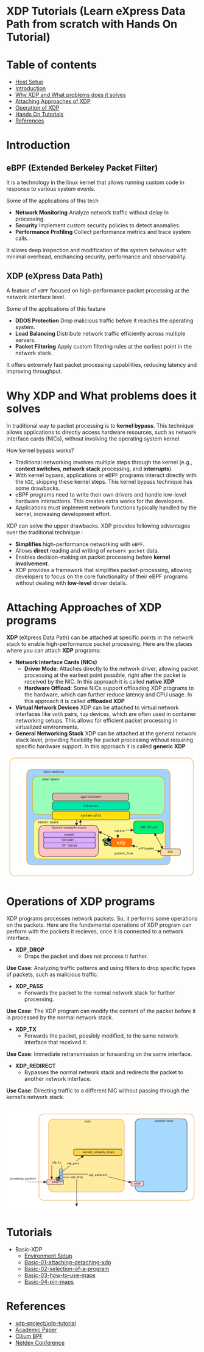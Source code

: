 # XDP Tutorials (Learn eXpress Data Path from scratch with Hands On Tutorial)

# Table of contents

 - [Host Setup](https://github.com/REZ-OAN/xdp-tutorials/blob/main/docs/host-setup.md)
 - [Introduction](#introduction)
 - [Why XDP and What problems does it solves](#why-xdp-and-what-problems-does-it-solves)
 - [Attaching Approaches of XDP](#attaching-approaches-of-xdp-programs)
 - [Operation of XDP](#operations-of-xdp-programs)
 - [Hands On Tutorials]()
 - [References]()

# Introduction 

## **eBPF** (Extended Berkeley Packet Filter)
It is a technology in the linux kernel that allows running custom code in response to various system events.

Some of the applications of this tech 
- **Network Monitoring** 
Analyze network traffic without delay in processing.
- **Security**
Implement custom security policies to detect anomalies.
- **Performance Profiling**
Collect performance metrics and trace system calls.

It allows deep inspection and modification of the system behaviour with minimal overhead, enchancing security, performance and observability.

## **XDP** (eXpress Data Path)
A feature of `eBPF` focused on high-performance packet processing at the network interface level.

Some of the applications of this feature
- **DDOS Protection**
Drop malicious traffic before it reaches the operating system.
- **Load Balancing**
Distribute network traffic efficiently across multiple servers.
- **Packet Filtering**
Apply custom filtering rules at the earliest point in the network stack.

It offers extremely fast packet processing capabilities, reducing latency and improving throughput.

# Why XDP and What problems does it solves

In traditional way to packet processing is to **kernel bypass**. This technique allows applications to directly access hardware resources, such as network interface cards (NICs), without involving the operating system kernel. 

How kernel bypass works?
- Traditional networking involves multiple steps through the kernel (e.g., **context switches**, **network stack** processing, and **interrupts**).
- With kernel bypass, applications or eBPF programs interact directly with the `NIC`, skipping these kernel steps.
This kernel bypass technique has some drawbacks. 
- eBPF programs need to write their own drivers and handle low-level hardware interactions. This creates extra works for the developers.
- Applications must implement network functions typically handled by the kernel, increasing development effort.

XDP can solve the upper drawbacks. XDP provides following advantages over the traditional technique :
- **Simplifies** high-performance networking with `eBPF`.
- Allows **direct** reading and writing of `network packet` data.
- Enables decision-making on packet processing before **kernel involvement**.
- XDP provides a framework that simplifies packet-processing, allowing developers to focus on the core functionality of their eBPF programs without dealing with **low-level** driver details.

# Attaching Approaches of XDP programs
**XDP** (eXpress Data Path) can be attached at specific points in the network stack to enable high-performance packet processing. Here are the places where you can attach **XDP** programs:

- **Network Interface Cards (NICs)**
    - **Driver Mode**: Attaches directly to the network driver, allowing packet processing at the earliest point possible, right after the packet is received by the NIC. In this approach it is called **native XDP**
    - **Hardware Offload**: Some NICs support offloading XDP programs to the hardware, which can further reduce latency and CPU usage. In this approach it is called **offloaded XDP**
- **Virtual Network Devices**
XDP can be attached to virtual network interfaces like `veth` pairs, `tap` devices, which are often used in container networking setups.
This allows for efficient packet processing in virtualized environments.
- **General Networking Stack**
XDP can be attached at the general network stack level, providing flexibility for packet processing without requiring specific hardware support. In this approach it is called **generic XDP**

![xdp-attach](https://github.com/REZ-OAN/xdp-tutorials/blob/main/images/xdp_packet_flow.png)

# Operations of XDP programs

XDP programs processes network packets. So, it performs some operations on the packets. Here are the fundamental operations of XDP program can perform with the packets it recieves, once it is connected to a network interface.

- **XDP_DROP**
    - Drops the packet and does not process it further.

**Use Case**: Analyzing traffic patterns and using filters to drop specific types of packets, such as malicious traffic.

- **XDP_PASS**
    - Forwards the packet to the normal network stack for further processing.

**Use Case**: The XDP program can modify the content of the packet before it is processed by the normal network stack.

- **XDP_TX**
    - Forwards the packet, possibly modified, to the same network interface that received it.

**Use Case**: Immediate retransmission or forwarding on the same interface.

- **XDP_REDIRECT**
    - Bypasses the normal network stack and redirects the packet to another network interface.

**Use Case**: Directing traffic to a different NIC without passing through the kernel’s network stack.


![xdp-operations](https://github.com/REZ-OAN/xdp-tutorials/blob/main/images/xdp-operations.png)

# Tutorials
- Basic-XDP
    - [Environment Setup](https://github.com/REZ-OAN/xdp-tutorials/blob/main/basic-xdp/Environment-Setup)
    - [Basic-01-attaching-detaching-xdp](https://github.com/REZ-OAN/xdp-tutorials/blob/main/basic-xdp/basic-01)
    - [Basic-02-selection-of-a-program](https://github.com/REZ-OAN/xdp-tutorials/blob/main/basic-xdp/basic-02)
    - [Basic-03-how-to-use-maps](https://github.com/REZ-OAN/xdp-tutorials/blob/main/basic-xdp/basic-03)
    - [Basic-04-pin-maps](https://github.com/REZ-OAN/xdp-tutorials/blob/main/basic-xdp/basic-04)

# References
- [xdp-project/xdp-tutorial](https://github.com/xdp-project/xdp-tutorial)
- [Academic Paper](https://github.com/xdp-project/xdp-paper/blob/master/xdp-the-express-data-path.pdf)
- [Cilium BPF](https://docs.cilium.io/en/latest/bpf/)
- [Netdev Conference](https://www.netdevconf.org/0x13/session.html?tutorial-XDP-hands-on)